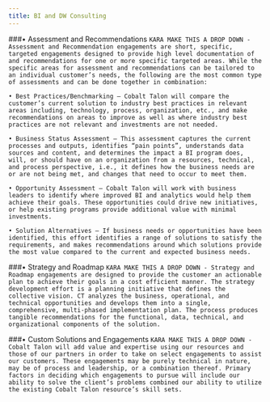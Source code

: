 ```yaml
---
title: BI and DW Consulting
---
```


###• Assessment and Recommendations
`KARA MAKE THIS A DROP DOWN -Assessment and Recommendation engagements are short, specific, targeted engagements designed to provide high level documentation of and recommendations for one or more specific targeted areas. While the specific areas for assessment and recommendations can be tailored to an individual customer’s needs, the following are the most common type of assessments and can be done together in combination:`

`• Best Practices/Benchmarking – Cobalt Talon will compare the customer’s current solution to industry best practices in relevant areas including, technology, process, organization, etc., and make recommendations on areas to improve as well as where industry best practices are not relevant and investments are not needed.`

`• Business Status Assessment – This assessment captures the current processes and outputs, identifies “pain points”, understands data sources and content, and determines the impact a BI program does, will, or should have on an organization from a resources, technical, and process perspective, i.e., it defines how the business needs are or are not being met, and changes that need to occur to meet them.`

`• Opportunity Assessment – Cobalt Talon will work with business leaders to identify where improved BI and analytics would help them achieve their goals. These opportunities could drive new initiatives, or help existing programs provide additional value with minimal investments.`

`• Solution Alternatives – If business needs or opportunities have been identified, this effort identifies a range of solutions to satisfy the requirements, and makes recommendations around which solutions provide the most value compared to the current and expected business needs.`

###• Strategy and Roadmap
`KARA MAKE THIS A DROP DOWN - Strategy and Roadmap engagements are designed to provide the customer an actionable plan to achieve their goals in a cost efficient manner. The strategy development effort is a planning initiative that defines the collective vision. CT analyzes the business, operational, and technical opportunities and develops them into a single, comprehensive, multi-phased implementation plan. The process produces tangible recommendations for the functional, data, technical, and organizational components of the solution.`

###• Custom Solutions and Engagements
`KARA MAKE THIS A DROP DOWN -Cobalt Talon will add value and expertise using our resources and those of our partners in order to take on select engagements to assist our customers. These engagements may be purely technical in nature, may be of process and leadership, or a combination thereof. Primary factors in deciding which engagements to pursue will include our ability to solve the client’s problems combined our ability to utilize the existing Cobalt Talon resource’s skill sets.`